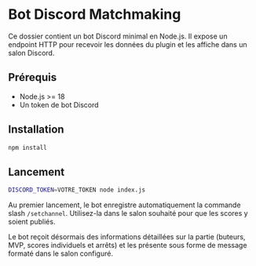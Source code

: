 # Bot Discord Matchmaking

Ce dossier contient un bot Discord minimal en Node.js.
Il expose un endpoint HTTP pour recevoir les données du plugin et les affiche dans un salon Discord.

## Prérequis

- Node.js >= 18
- Un token de bot Discord

## Installation

```bash
npm install
```

## Lancement

```bash
DISCORD_TOKEN=VOTRE_TOKEN node index.js
```

Au premier lancement, le bot enregistre automatiquement la commande slash
`/setchannel`. Utilisez-la dans le salon souhaité pour que les scores y soient
publiés.

Le bot reçoit désormais des informations détaillées sur la partie (buteurs, MVP,
scores individuels et arrêts) et les présente sous forme de message formaté dans
le salon configuré.
